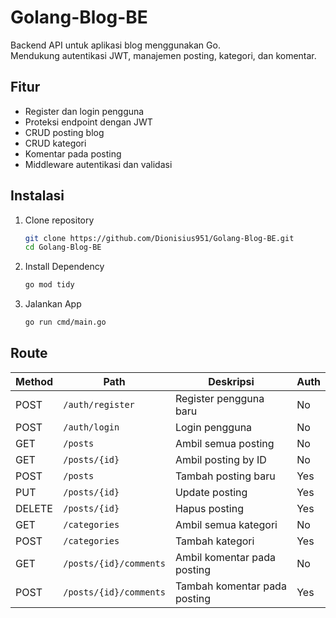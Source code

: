 # Golang-Blog-BE

Backend API untuk aplikasi blog menggunakan Go.  
Mendukung autentikasi JWT, manajemen posting, kategori, dan komentar.

## Fitur

- Register dan login pengguna
- Proteksi endpoint dengan JWT
- CRUD posting blog
- CRUD kategori
- Komentar pada posting
- Middleware autentikasi dan validasi

## Instalasi

1. Clone repository
   ```bash
   git clone https://github.com/Dionisius951/Golang-Blog-BE.git
   cd Golang-Blog-BE
2. Install Dependency
   ```bash
   go mod tidy
3. Jalankan App
   ```bash
   go run cmd/main.go

## Route

| Method | Path                   | Deskripsi                    | Auth |
| ------ | ---------------------- | ---------------------------- | ---- |
| POST   | `/auth/register`       | Register pengguna baru       | No   |
| POST   | `/auth/login`          | Login pengguna               | No   |
| GET    | `/posts`               | Ambil semua posting          | No   |
| GET    | `/posts/{id}`          | Ambil posting by ID          | No   |
| POST   | `/posts`               | Tambah posting baru          | Yes  |
| PUT    | `/posts/{id}`          | Update posting               | Yes  |
| DELETE | `/posts/{id}`          | Hapus posting                | Yes  |
| GET    | `/categories`          | Ambil semua kategori         | No   |
| POST   | `/categories`          | Tambah kategori              | Yes  |
| GET    | `/posts/{id}/comments` | Ambil komentar pada posting  | No   |
| POST   | `/posts/{id}/comments` | Tambah komentar pada posting | Yes  |

